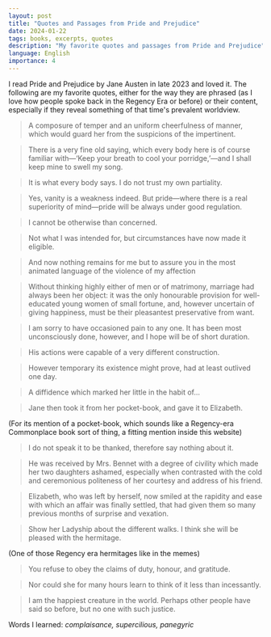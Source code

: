 ```yaml
---
layout: post
title: "Quotes and Passages from Pride and Prejudice"
date: 2024-01-22
tags: books, excerpts, quotes
description: "My favorite quotes and passages from Pride and Prejudice"
language: English
importance: 4
---
```


I read Pride and Prejudice by Jane Austen in late 2023 and loved it. The following are my favorite quotes, either for the way they are phrased (as I love how people spoke back in the Regency Era or before) or their content, especially if they reveal something of that time's prevalent worldview.

> A composure of temper and an uniform cheerfulness of manner, which would guard her from the suspicions of the impertinent.

> There is a very fine old saying, which every body here is of course familiar with—‘Keep your breath to cool your porridge,’—and I shall keep mine to swell my song.

> It is what every body says. I do not trust my own partiality.

> Yes, vanity is a weakness indeed. But pride—where there is a real superiority of mind—pride will be always under good regulation.

> I cannot be otherwise than concerned.

> Not what I was intended for, but circumstances have now made it eligible.

> And now nothing remains for me but to assure you in the most animated language of the violence of my affection

> Without thinking highly either of men or of matrimony, marriage had always been her object: it was the only honourable provision for well-educated young women of small fortune, and, however uncertain of giving happiness, must be their pleasantest preservative from want.

> I am sorry to have occasioned pain to any one. It has been most unconsciously done, however, and I hope will be of short duration.

> His actions were capable of a very different construction.

> However temporary its existence might prove, had at least outlived one day.

> A diffidence which marked her little in the habit of...

> Jane then took it from her pocket-book, and gave it to Elizabeth.

(For its mention of a pocket-book, which sounds like a Regency-era Commonplace book sort of thing, a fitting mention inside this website)

> I do not speak it to be thanked, therefore say nothing about it.

> He was received by Mrs. Bennet with a degree of civility which made her two daughters ashamed, especially when contrasted with the cold and ceremonious politeness of her courtesy and address of his friend.

> Elizabeth, who was left by herself, now smiled at the rapidity and ease with which an affair was finally settled, that had given them so many previous months of surprise and vexation.

> Show her Ladyship about the different walks. I think she will be pleased with the hermitage.

(One of those Regency era hermitages like in the memes)

> You refuse to obey the claims of duty, honour, and gratitude.

> Nor could she for many hours learn to think of it less than incessantly.

> I am the happiest creature in the world. Perhaps other people have said so before, but no one with such justice.

Words I learned: _complaisance, supercilious, panegyric_

